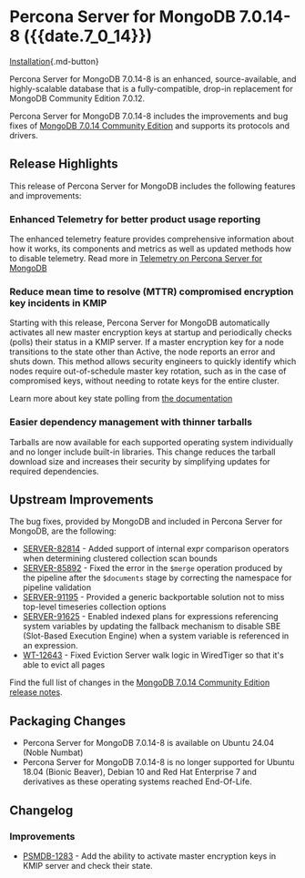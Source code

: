 # Percona Server for MongoDB 7.0.14-8 ({{date.7_0_14}})

[Installation](../install/index.md){.md-button}

Percona Server for MongoDB 7.0.14-8 is an enhanced, source-available, and highly-scalable database that is a
fully-compatible, drop-in replacement for MongoDB Community Edition 7.0.12.

Percona Server for MongoDB 7.0.14-8 includes the improvements and bug fixes of [MongoDB 7.0.14 Community Edition](https://www.mongodb.com/docs/manual/release-notes/7.0/#7.0.14---aug-26--2024) and supports its protocols and drivers.

## Release Highlights

This release of Percona Server for MongoDB includes the following features and improvements:

### Enhanced Telemetry for better product usage reporting

The enhanced telemetry feature provides comprehensive information about how it works, its components and metrics as well as updated methods how to disable telemetry. Read more in [Telemetry on Percona Server for MongoDB](../telemetry.md)

### Reduce mean time to resolve (MTTR) compromised encryption key incidents in KMIP

Starting with this release, Percona Server for MongoDB automatically activates all new master encryption keys at startup and periodically checks (polls) their status in a KMIP server. If a master encryption key for a node transitions to the state other than Active, the node reports an error and shuts down. This method allows security engineers to quickly identify which nodes require out-of-schedule master key rotation, such as in the case of compromised keys, without needing to rotate keys for the entire cluster. 

Learn more about key state polling from [the documentation](../kmip.md#key-state-polling) 

### Easier dependency management with thinner tarballs 

Tarballs are now available for each supported operating system individually and no longer include built-in libraries. This change reduces the tarball download size and increases their security by simplifying updates for required dependencies. 

## Upstream Improvements

The bug fixes, provided by MongoDB and included in Percona Server for MongoDB, are the following:

* [SERVER-82814](https://jira.mongodb.org/browse/SERVER-82814) - Added support of internal expr comparison operators when determining clustered collection scan bounds
* [SERVER-85892](https://jira.mongodb.org/browse/SERVER-85892) - Fixed the error in the `$merge` operation produced by the pipeline after the `$documents` stage by correcting the namespace for pipeline validation
* [SERVER-91195](https://jira.mongodb.org/browse/SERVER-91195) - Provided a generic backportable solution not to miss top-level timeseries collection options
* [SERVER-91625](https://jira.mongodb.org/browse/SERVER-91625) - Enabled indexed plans for expressions referencing system variables by updating the fallback mechanism to disable SBE (Slot-Based Execution Engine) when a system variable is referenced in an expression.
* [WT-12643](https://jira.mongodb.org/browse/WT-12643) - Fixed Eviction Server walk logic in WiredTiger so that it's able to evict all pages

Find the full list of changes in the [MongoDB 7.0.14 Community Edition release notes](https://www.mongodb.com/docs/manual/release-notes/7.0/#7.0.14---aug-26--2024).

## Packaging Changes

* Percona Server for MongoDB 7.0.14-8 is available on Ubuntu 24.04 (Noble Numbat)
* Percona Server for MongoDB 7.0.14-8 is no longer supported for Ubuntu 18.04 (Bionic Beaver), Debian 10 and Red Hat Enterprise 7 and derivatives as these operating systems reached End-Of-Life.

## Changelog

### Improvements

* [PSMDB-1283](https://perconadev.atlassian.net/browse/PSMDB-1283) - Add the ability to activate master encryption keys in KMIP server and check their state.

